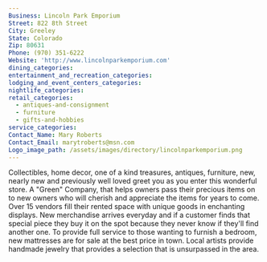 ```yaml
---
Business: Lincoln Park Emporium
Street: 822 8th Street
City: Greeley
State: Colorado
Zip: 80631
Phone: (970) 351-6222
Website: 'http://www.lincolnparkemporium.com'
dining_categories:
entertainment_and_recreation_categories:
lodging_and_event_centers_categories:
nightlife_categories:
retail_categories:
  - antiques-and-consignment
  - furniture
  - gifts-and-hobbies
service_categories:
Contact_Name: Mary Roberts
Contact_Email: marytroberts@msn.com
Logo_image_path: /assets/images/directory/lincolnparkemporium.png
---
```



Collectibles, home decor, one of a kind treasures, antiques, furniture, new, nearly new and previously well loved greet you as you enter this wonderful store. A "Green" Company, that helps owners pass their precious items on to new owners who will cherish and appreciate the items for years to come. Over 15 vendors fill their rented space with unique goods in enchanting displays. New merchandise arrives everyday and if a customer finds that special piece they buy it on the spot because they never know if they'll find another one. To provide full service to those wanting to furnish a bedroom, new mattresses are for sale at the best price in town. Local artists provide handmade jewelry that provides a selection that is unsurpassed in the area.